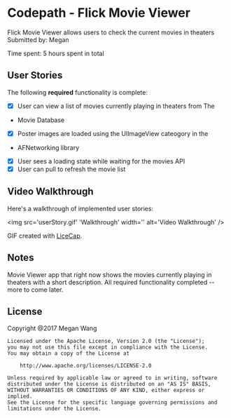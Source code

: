 # Codepath - Flick Movie Viewer

Flick Movie Viewer allows users to check the current movies in theaters
Submitted by: Megan

Time spent: 5 hours spent in total

## User Stories

The following **required** functionality is complete:

* [x] User can view a list of movies currently playing in theaters from The
* Movie Database
* [x] Poster images are loaded using the UIImageView cateogory in the
* AFNetworking library
* [x] User sees a loading state while waiting for the movies API
* [x] User can pull to refresh the movie list

## Video Walkthrough 

Here's a walkthrough of implemented user stories:

<img src='userStory.gif' 'Walkthrough' width='' alt='Video Walkthrough' />

GIF created with [LiceCap](http://www.cockos.com/licecap/).

## Notes

Movie Viewer app that right now shows the movies currently playing in theaters with a short
description. All required functionality completed -- more to come later.

## License

Copyright @2017 Megan Wang

    Licensed under the Apache License, Version 2.0 (the "License");
    you may not use this file except in compliance with the License.
    You may obtain a copy of the License at

        http://www.apache.org/licenses/LICENSE-2.0

    Unless required by applicable law or agreed to in writing, software
    distributed under the License is distributed on an "AS IS" BASIS,
    WITHOUT WARRANTIES OR CONDITIONS OF ANY KIND, either express or implied.
    See the License for the specific language governing permissions and
    limitations under the License.
